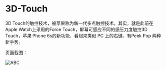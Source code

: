 # 3D-Touch
3D Touch的触控技术，被苹果称为新一代多点触控技术。其实，就是此前在Apple Watch上采用的Force Touch，屏幕可感应不同的感压力度触控3D Touch，苹果iPhone 6s的新功能，看起来类似 PC 上的右键。有Peek Pop 两种新手势。

页面截图：

![ABC](https://raw.githubusercontent.com/ReverseScale/AddressBookSimple/master/B2D49561-83D2-4F60-8021-F3A2B6B15C10.png) 

